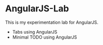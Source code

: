 AngularJS-Lab
=============

This is my experimentation lab for AngularJS.

<ul>
<li>Tabs using AngularJS</li>
<li>Minimal TODO using AngularJS</li>
</ul>
